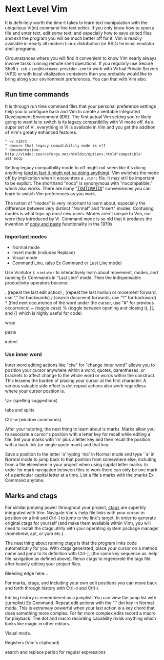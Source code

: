 # Next Level Vim

It is definitely worth the time it takes to learn text manipulation with the ubiquitous Vi(m) command line text editor. If you only know how to open a file and enter text, edit some text, and especially how to save edited files and exit the program you will be much better off for it. Vim is readily available in nearly all modern Linux distribution (or BSD) terminal emulator shell programs.

Circumstances where you will find it convenient to know Vim nearly always involve tasks running remote shell operations. If you regularly use Secure Shell `$ ssh user@hostname.provider.com` to work with Virtual Private Servers (VPS) or with local vitalization containers then you probably would like to bring along your environment preferences. You can that with Vim also.

## Run time commands

It is through run time command files that your personal preference settings help you to configure bash and Vim to create a veritable Integrated Development Environment (IDE). The first actual Vim setting you're likely going to want is to switch is its legacy compatibility with Vi mode off. As a super set of Vi, everything in Vi is available in Vim and you get the addition of Vim's greatly enhanced features.

```
" ~/.vimrc 
" ensure that legacy compatibility mode is off
" documentation: http://vimdoc.sourceforge.net/htmldoc/options.html#'compatible'
set nocp
```

Setting legacy compatibility mode to off might not seem like it's doing anything ([and in fact it might not be doing anything](http://vimdoc.sourceforge.net/htmldoc/starting.html#compatible-default)). Vim switches the mode off by implication when it encounters a `.vimrc` file. It may still be important to be explicit. The shorthand "nocp" is synonymous with  "nocompatible," which also works. There are many "[TIMTOWTDI](https://en.wikipedia.org/wiki/There%27s_more_than_one_way_to_do_it)" conveniences you can learn to switch Vim preferences as you work.

The notion of "modes" is very important to learn about, especially the difference between very distinct "Normal" and "Insert" modes. Confusing modes is what trips up most new users. Modes aren't unique to Vim, nor were they introduced by Vi. Command mode is so old that it predates the invention of [copy and paste](https://www.npr.org/2020/02/22/808404858/remembering-the-pioneer-behind-your-computers-cut-copy-and-paste-functions) functionality in the 1970s.

### Important modes
* Normal mode
* Insert mode (includes Replace)
* Visual mode
* Command Line, (also Ex Command or Last Line mode)

Use Vimtutor `$ vimtutor` to interactively learn about movement, modes, and running Ex Commands in "Last Line" mode. Then the indispensable productivity operators become:

. (repeat the last edit action)
; (repeat the last motion or movement forward, use "," for backwards)
/ (search document forwards, use "?" for backward)
\* (find next occurrence of the word under the cursor, use "#" for previous occurrence)
~ (toggle case)
% (toggle between opening and closing (), [], and {} which is highly useful for code)

wrap

paste

indent

### Use inner word

Inner word editing actions like "ciw" for "change inner word" allows you to position your cursor anywhere within a word, quotes, parentheses, or brackets to affect change to the whole word or words within the construct. This lessens the burden of placing your cursor at the first character. A serious valuable side effect is dot repeat actions also work regardless where your cursor position is.

\z= (spelling suggestions)

tabs and splits

Ctrl-w (window commands)

After your tutoring, the next thing to learn about is marks. Marks allow you to associate a cursor's position with a letter key for recall while editing a file. Set your marks with 'm' plus a letter key and then recall the position with a back tick (or single quote mark) and that key.

Save a position to the letter 'a' typing 'ma' in Normal mode and type '\`a' in Normal mode to jump back to that position from somewhere else, including from a file elsewhere in your project when using capital letter marks. In order for mark navigation between files to work there can only be one mark of a particular capital letter at a time. List a file's marks with the :marks Ex Command anytime.

## Marks and ctags

For similar jumping power throughout your project, [ctags](http://ctags.sourceforge.net) are superbly integrated with Vim. Navigate Vim's :help file links with your cursor in position on a link and Ctrl-] to jump to the link's target. In order to generate original ctags for yourself (and make them available within Vim), you will need to install the ctags utility with your operating system package manager (homebrew, apt, or yum etc.).

The neat thing about running ctags is that the program links code automatically for you. With ctags generated, place your cursor on a method name and jump to its definition with Ctrl-], (the same key sequence as :help file navigation as defined above). Rerun ctags to regenerate the tags file after heavily editing your project files.

Bleeding edge here...

For marks, ctags, and including your own edit positions you can move back and forth through history with Ctrl-o and Ctrl-i.

Editing history is remembered as a jumplist. You can view the jump list with :ju(mplist) Ex Command. Repeat edit actions with the "." dot key in Normal mode. This is extremely powerful when your last action is a key chord that does something more complex. For far more complex edits record a macro for playback. The dot and macro recording capability rivals anything which looks like magic in other editors.

Visual mode.

Registers (Vim's clipboard)

search and replace
perldo for regular expressions
